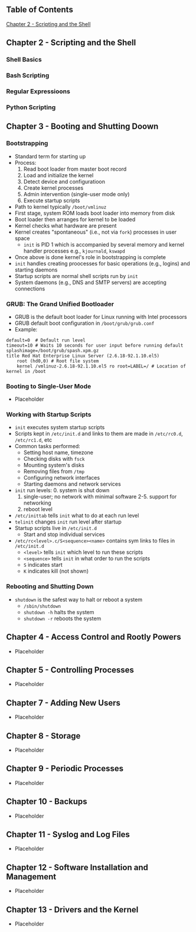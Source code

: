 ## Table of Contents
[Chapter 2 - Scripting and the Shell](#Chapter-2---Scripting-and-the-Shell)

## Chapter 2 - Scripting and the Shell

### Shell Basics

### Bash Scripting

### Regular Expressioons

### Python Scripting

## Chapter 3 - Booting and Shutting Doown

### Bootstrapping

- Standard term for starting up
- Process:
    1. Read boot loader from master boot record
    2. Load and initialize the kernel
    3. Detect device and configuratioon
    4. Create kernel processes
    5. Admin intervention (single-user mode only)
    6. Execute startup scripts
- Path to kernel typically `/boot/vmlinuz`
- First stage, system ROM loads boot loader into memory from disk
- Boot loader then arranges for kernel to be loaded
- Kernel checks what hardware are present
- Kernel creates "spontaneous" (i.e., not via `fork`) processes in user space
    * `init` is PID 1 which is accompanied by several memory and kernel handler processes e.g., `kjournald`, `kswapd`
- Once above is done kernel's role in bootstrapping is complete
- `init` handles creating proocesses for basic operations (e.g., logins) and starting daemons
- Startup scripts are normal shell scripts run by `init`
- System daemons (e.g., DNS and SMTP servers) are accepting connections

### GRUB: The Grand Unified Bootloader

- GRUB is the default boot loader for Linux running with Intel processors
- GRUB default boot configuration in `/boot/grub/grub.conf`
- Example:
```
default=0  # Default run level
timeout=10 # Waits 10 seconds for user input before running default
splashimage=/boot/grub/spash.xpm.gz
title Red Hat Enterprise Linux Server (2.6.18-92.1.10.el5)
    root (hd0,0) # Root file system
    kernel /vmlinuz-2.6.18-92.1.10.el5 ro root=LABEL=/ # Location of kernel in /boot
```

### Booting to Single-User Mode

- Placeholder

### Working with Startup Scripts

- `init` executes system startup scripts
- Scripts kept in `/etc/init.d` and links to them are made in `/etc/rc0.d`, `/etc/rc1.d`, etc
- Common tasks performed:
    * Setting host name, timezone
    * Checking disks with `fsck`
    * Mounting system's disks
    * Removing files from `/tmp`
    * Configuring network interfaces
    * Starting daemons and network services
- `init` run levels:
    0. system is shut down
    1. single-user; no network with minimal software
    2-5. support for networking
    6. reboot level
- `/etc/inittab` tells `init` what to do at each run level
- `telinit` changes `init` run level after startup
- Startup scripts live in `/etc/init.d`
    * Start and stop individual services
- `/etc/rc<level>.c/S<sequence><name>` contains sym links to files in `/etc/init.d`
    * `<level>` tells `init` which level to run these scripts
    * `<sequence>` tells `init` in what order to run the scripts
    * `S` indicates start
    * `K` indicates kill (not shown)

### Rebooting and Shutting Down

- `shutdown` is the safest way to halt or reboot a system
    * `/sbin/shutdown`
    * `shutdown -h` halts the system
    * `shutdown -r` reboots the system

## Chapter 4 - Access Control and Rootly Powers

- Placeholder

## Chapter 5 - Controlling Processes

- Placeholder

## Chapter 7 - Adding New Users

- Placeholder

## Chapter 8 - Storage

- Placeholder

## Chapter 9 - Periodic Processes

- Placeholder

## Chapter 10 - Backups

- Placeholder

## Chapter 11 - Syslog and Log Files

- Placeholder

## Chapter 12 - Software Installation and Management

- Placeholder

## Chapter 13 - Drivers and the Kernel

- Placeholder